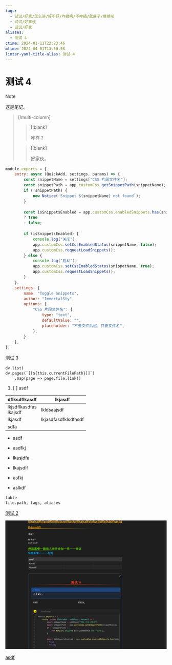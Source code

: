 ```yaml
---
tags:
  - 试试/好家/怎么讲/好不好/咋搞咧/不咋搞/就酱子/继续吧
  - 试试/好家伙
  - 试试/好家
aliases:
  - 测试 4
ctime: 2024-01-11T22:23:46
mtime: 2024-04-01T13:50:58
linter-yaml-title-alias: 测试 4
---
```


# 测试 4

> [!note]
>
> 这是笔记。

> [!multi-column]
>
> > [!blank]
> >
> > 咋样？
>
> > [!blank]
> >
> > 好家伙。

```javascript
module.exports = {
	entry: async (QuickAdd, settings, params) => {
		const snippetName = settings["CSS 片段文件名"];
		const snippetPath = app.customCss.getSnippetPath(snippetName);
		if (!snippetPath) {
			new Notice(`Snippet ${snippetName} not found`);
		}

		const isSnippetsEnabled = app.customCss.enabledSnippets.has(snippetName)
		? true
		: false;

		if (isSnippetsEnabled) {
			console.log("关闭");
			app.customCss.setCssEnabledStatus(snippetName, false);
			app.customCss.requestLoadSnippets();
		} else {
			console.log("启动");
			app.customCss.setCssEnabledStatus(snippetName, true);
			app.customCss.requestLoadSnippets();
		}
	},
	settings: {
		name: "Toggle Snippets",
		author: "ImmortalSty",
		options: {
			"CSS 片段文件名": {
				type: "text",
				defaultValue: "",
				placeholder: "不要文件后缀，只要文件名",
			},
		}
	},
};
```

测试 3

```dataviewjs
dv.list(
dv.pages(`[[${this.currentFilePath}]]`)
    .map(page => page.file.link))
```

1. [ ] asdf

| dflksdflkasdf             | lkjasdf              |
| ------------------------- | -------------------- |
| lkjsdflkasdfas<br>lkajsdf | lkldsaajsdf          |
| lkjasdf                   | lkjasdfasdfklsdfasdf |
| sdfa                      |                      |

- asdf
- asdfkj
- lkasjdfa

- lkajsdlf
- asfkj
- aslkdf

```dataview
table
file.path, tags, aliases
```

[测试 2](./20231227175913426.md)

![20240101095959935-20240121125920863-Pasted image 20240121125920](../Images/20240101095959935-20240121125920863-Pasted%20image%2020240121125920.png)

[asdf](obsidian://actions-urivault/info)